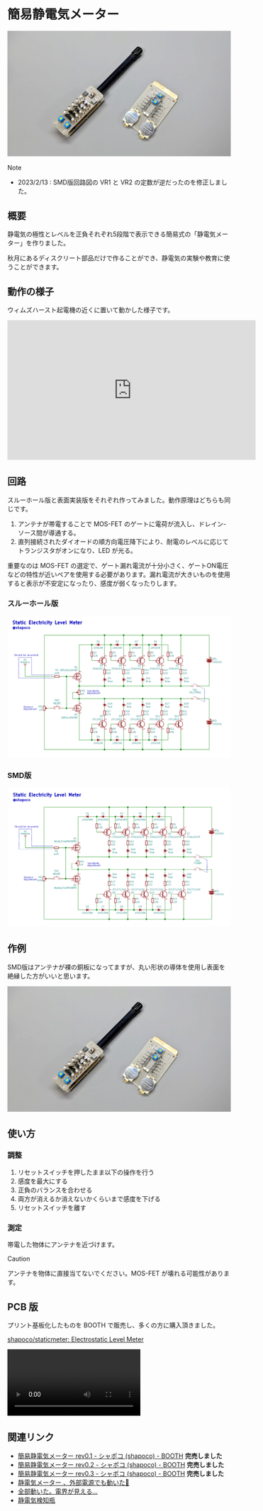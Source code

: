 # 簡易静電気メーター

![カバー画像](./cover.jpg)

> [!NOTE]
> - 2023/2/13 : SMD版回路図の VR1 と VR2 の定数が逆だったのを修正しました。

## 概要

静電気の極性とレベルを正負それぞれ5段階で表示できる簡易式の「静電気メーター」を作りました。

秋月にあるディスクリート部品だけで作ることができ、静電気の実験や教育に使うことができます。

## 動作の様子

ウィムズハースト起電機の近くに置いて動かした様子です。

<iframe width="560" height="315" src="https://www.youtube.com/embed/ZZIkuuMb_II?si=R-Kpk1I24lkyIgr1" title="YouTube video player" frameborder="0" allow="accelerometer; autoplay; clipboard-write; encrypted-media; gyroscope; picture-in-picture; web-share" referrerpolicy="strict-origin-when-cross-origin" allowfullscreen></iframe>

## 回路

スルーホール版と表面実装版をそれぞれ作ってみました。動作原理はどちらも同じです。

1. アンテナが帯電することで MOS-FET のゲートに電荷が流入し、ドレイン-ソース間が導通する。
2. 直列接続されたダイオードの順方向電圧降下により、耐電のレベルに応じてトランジスタがオンになり、LED が光る。

重要なのは MOS-FET の選定で、ゲート漏れ電流が十分小さく、ゲートON電圧などの特性が近いペアを使用する必要があります。漏れ電流が大きいものを使用すると表示が不安定になったり、感度が弱くなったりします。

### スルーホール版

![スルーホール版の回路図](./circuit_for_th.png)

### SMD版

![SMD版の回路図](./circuit_for_smd.png)

## 作例

SMD版はアンテナが裸の銅板になってますが、丸い形状の導体を使用し表面を絶縁した方がいいと思います。

![作例](./cover.jpg)

## 使い方

### 調整

1. リセットスイッチを押したまま以下の操作を行う
2. 感度を最大にする
3. 正負のバランスを合わせる
4. 両方が消えるか消えないかくらいまで感度を下げる
5. リセットスイッチを離す

### 測定

帯電した物体にアンテナを近づけます。

> [!CAUTION]
> アンテナを物体に直接当てないでください。MOS-FET が壊れる可能性があります。

## PCB 版

プリント基板化したものを BOOTH で販売し、多くの方に購入頂きました。

[shapoco/staticmeter: Electrostatic Level Meter](https://github.com/shapoco/staticmeter)

![](https://www.shapoco.net/media/2023/20230218_static_meter_960x720_800kbps.mp4)

## 関連リンク

- [簡易静電気メーター rev0.1 - シャポコ (shapoco) - BOOTH](https://shapoco.booth.pm/items/4537598) **完売しました**
- [簡易静電気メーター rev0.2 - シャポコ (shapoco) - BOOTH](https://shapoco.booth.pm/items/4573943) **完売しました**
- [簡易静電気メーター rev0.3 - シャポコ (shapoco) - BOOTH](https://shapoco.booth.pm/items/5291534) **完売しました**
- [静電気メーター 、外部電源でも動いた🍣](https://x.com/shapoco/status/1626569698732298240)
- [全部動いた。電界が見える…](https://x.com/shapoco/status/1626829615095517185)
- [静電気検知瓶](../../2024/1130-electrostatic-detector-bottle/article.md)
